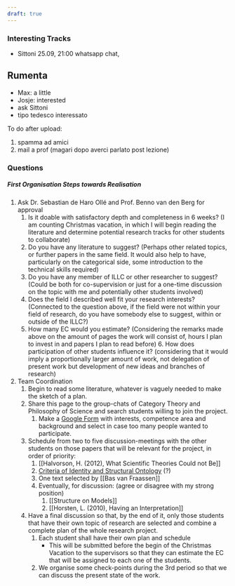 ```yaml
---
draft: true
---
```

### Interesting Tracks
- Sittoni 25.09, 21:00 whatsapp chat, 

## Rumenta

- Max: a little
- Josje: interested
- ask Sittoni
- tipo tedesco interessato

To do after upload:
1. spamma ad amici
2. mail a prof (magari dopo averci parlato post lezione)

### Questions
##### First Organisation Steps towards Realisation
1. Ask Dr. Sebastian de Haro Ollé and Prof. Benno van den Berg for approval
	1. Is it doable with satisfactory depth and completeness in 6 weeks? (I am counting Christmas vacation, in which I will begin reading the literature and determine potential research tracks for other students to collaborate)
	2. Do you have any literature to suggest? (Perhaps other related topics, or further papers in the same field. It would also help to have, particularly on the categorical side, some introduction to the technical skills required)
	3. Do you have any member of ILLC or other researcher to suggest? (Could be both for co-supervision or just for a one-time discussion on the topic with me and potentially other students involved)
	4. Does the field I described well fit your research interests? (Connected to the question above, if the field were not within your field of research, do you have somebody else to suggest, within or outside of the ILLC?)
	5. How many EC would you estimate? (Considering the remarks made above on the amount of pages the work will consist of, hours I plan to invest in and papers I plan to read before)
		6. How does participation of other students influence it? (considering that it would imply a proportionally larger amount of work, not delegation of present work but development of new ideas and branches of research)
2. Team Coordination
	1. Begin to read some literature, whatever is vaguely needed to make the sketch of a plan.
	2. Share this page to the group-chats of Category Theory and Philosophy of Science and search students willing to join the project.
		1. Make a [Google Form](https://docs.google.com/forms/d/e/1FAIpQLSdx_ATY579NgdwSeGapf1_-P9XYiqg6BDwgNxsD1U4_V4FzEA/viewform?usp=sf_link) with interests, competence area and background and select in case too many people wanted to participate.
	3. Schedule from two to five discussion-meetings with the other students on those papers that will be relevant for the project, in order of priority:
		1. [[Halvorson, H. (2012), What Scientific Theories Could not Be]]
		2. [Criteria of Identity and Structural Ontology](https://www.researchgate.net/profile/Hannes-Leitgeb-2/publication/31349684_Criteria_of_Identity_and_Structuralist_Ontology/links/00463534fdb154f8b7000000/Criteria-of-Identity-and-Structuralist-Ontology.pdf?origin=publicationDetail&_sg%5B0%5D=ulrFKJxSo5jaNeCcC_G-SfIm5cfSOghXDvamINp01-TwUpbBUL2LZjzXUmEE_TSkJL4KY8RIQLMb78iVP7Yv9g.d4mRcbQrbo2MXHb7VkwdtNFfg3MZgisp3B7yGzzuAeAobShv-_XM3l4jFIBw5uU7fLgm5lNQGoWR08qbtX3w3g&_sg%5B1%5D=h_I-RdO0AXbmNUQr62JiRf-9ii05sny7fCG1xftvDZBrgPNtrjcbRebTln1M1wXcSNT3eNjdXzOCy3RgIQZTt-cSGX6SxWoaeZzrtxlZotb0.d4mRcbQrbo2MXHb7VkwdtNFfg3MZgisp3B7yGzzuAeAobShv-_XM3l4jFIBw5uU7fLgm5lNQGoWR08qbtX3w3g&_iepl=&_rtd=eyJjb250ZW50SW50ZW50IjoibWFpbkl0ZW0ifQ%3D%3D&_tp=eyJjb250ZXh0Ijp7ImZpcnN0UGFnZSI6InB1YmxpY2F0aW9uIiwicGFnZSI6InB1YmxpY2F0aW9uIiwicG9zaXRpb24iOiJwYWdlSGVhZGVyIn19) (?)
		3. One text selected by [[Bas van Fraassen]]
		4. Eventually, for discussion: (agree or disagree with my strong position)
			1. [[Structure on Models]]
			2. [[Horsten, L. (2010), Having an Interpretation]]
	4. Have a final discussion so that, by the end of it, only those students that have their own topic of research are selected and combine a complete plan of the whole research project.
		1. Each student shall have their own plan and schedule
			- This will be submitted before the begin of the Christmas Vacation to the supervisors so that they can estimate the EC that will be assigned to each one of the students.
		2. We organise some check-points during the 3rd period so that we can discuss the present state of the work.